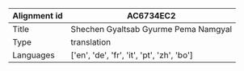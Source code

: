 |Alignment id | AC6734EC2
| --- | --- 
|Title | Shechen Gyaltsab Gyurme Pema Namgyal 
|Type | translation
|Languages | ['en', 'de', 'fr', 'it', 'pt', 'zh', 'bo']